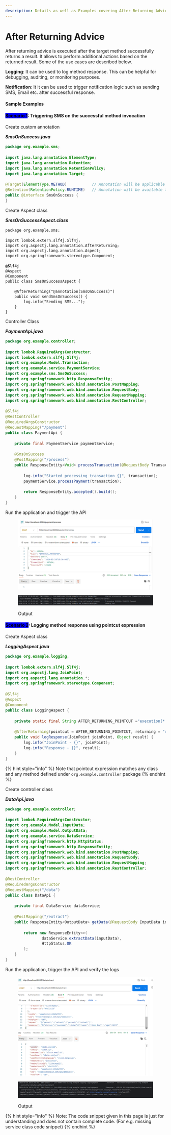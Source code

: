 ```yaml
---
description: Details as well as Examples covering After Returning Advice.
---
```


# After Returning Advice

After returning advice is executed after the target method successfully returns a result. It allows to perform additional actions based on the returned result. Some of the use cases are described below.

**Logging**: It can be used to log method response. This can be helpful for debugging, auditing, or monitoring purposes.

**Notification**: It it can be used to trigger notification logic such as sending SMS, Email etc. after successful response.



#### Sample Examples

#### <mark style="background-color:blue;">Scenario 1</mark>: Triggering SMS on the successful method invocation

Create custom annotation

_**SmsOnSuccess.java**_

```java
package org.example.sms;

import java.lang.annotation.ElementType;
import java.lang.annotation.Retention;
import java.lang.annotation.RetentionPolicy;
import java.lang.annotation.Target;

@Target(ElementType.METHOD)           // Annotation will be applicable on methods only
@Retention(RetentionPolicy.RUNTIME)   // Annotation will be available to the JVM at runtime
public @interface SmsOnSuccess {
}
```

Create Aspect class

_**SmsOnSuccessAspect.class**_

<pre class="language-java"><code class="lang-java">package org.example.sms;

import lombok.extern.slf4j.Slf4j;
import org.aspectj.lang.annotation.AfterReturning;
import org.aspectj.lang.annotation.Aspect;
import org.springframework.stereotype.Component;

<strong>@Slf4j
</strong>@Aspect
@Component
public class SmsOnSuccessAspect {

    @AfterReturning("@annotation(SmsOnSuccess)")
    public void sendSmsOnSuccess() {
        log.info("Sending SMS...");
    }
}
</code></pre>

Controller Class

_**PaymentApi.java**_

```java
package org.example.controller;

import lombok.RequiredArgsConstructor;
import lombok.extern.slf4j.Slf4j;
import org.example.Model.Transaction;
import org.example.service.PaymentService;
import org.example.sms.SmsOnSuccess;
import org.springframework.http.ResponseEntity;
import org.springframework.web.bind.annotation.PostMapping;
import org.springframework.web.bind.annotation.RequestBody;
import org.springframework.web.bind.annotation.RequestMapping;
import org.springframework.web.bind.annotation.RestController;

@Slf4j
@RestController
@RequiredArgsConstructor
@RequestMapping("/payment")
public class PaymentApi {

    private final PaymentService paymentService;

    @SmsOnSuccess
    @PostMapping("/process")
    public ResponseEntity<Void> processTransaction(@RequestBody Transaction transaction) {

        log.info("Started processing transaction {}", transaction);
        paymentService.processPayment(transaction);

        return ResponseEntity.accepted().build();
    }
}
```

Run the application and trigger the API

<figure><img src="../../../.gitbook/assets/image (1) (1) (1) (1) (1) (1) (1) (1) (1) (1) (1) (1) (1) (1) (1) (1) (1) (1) (1) (1) (1) (1) (1) (1) (1) (1) (1) (1) (1) (1) (1) (1) (1) (1) (1) (1) (1) (1) (1) (1) (1) (1) (1) (1) (1) (1) (1) (1) (1) (1) (1) (1) (1) (1) (1) (1) (1) (1) (1) (1) ( (3).png" alt="" width="563"><figcaption></figcaption></figure>

<figure><img src="../../../.gitbook/assets/image (1) (1) (1) (1) (1) (1) (1) (1) (1) (1) (1) (1) (1) (1) (1) (1) (1) (1) (1) (1) (1) (1) (1) (1) (1) (1) (1) (1) (1) (1) (1) (1) (1) (1) (1) (1) (1) (1) (1) (1) (1) (1) (1) (1) (1) (1) (1) (1) (1) (1) (1) (1) (1) (1) (1) (1) (1) (1) (1) (1) ( (4).png" alt=""><figcaption><p>Output</p></figcaption></figure>

#### <mark style="background-color:blue;">Scenario 2</mark>: Logging method response using pointcut expression

Create Aspect class

_**LoggingAspect.java**_

```java
package org.example.logging;

import lombok.extern.slf4j.Slf4j;
import org.aspectj.lang.JoinPoint;
import org.aspectj.lang.annotation.*;
import org.springframework.stereotype.Component;

@Slf4j
@Aspect
@Component
public class LoggingAspect {

    private static final String AFTER_RETURNING_POINTCUT ="execution(* org.example.controller.*.*(..))";
    
    @AfterReturning(pointcut = AFTER_RETURNING_POINTCUT, returning = "result")
    public void logResponse(JoinPoint joinPoint, Object result) {
        log.info("JoinPoint - {}", joinPoint);
        log.info("Response - {}", result);
    }
}

```

{% hint style="info" %}
Note that pointcut expression matches any class and any method defined under `org.example.controller` package
{% endhint %}

Create controller class

_**DataApi.java**_

```java
package org.example.controller;

import lombok.RequiredArgsConstructor;
import org.example.Model.InputData;
import org.example.Model.OutputData;
import org.example.service.DataService;
import org.springframework.http.HttpStatus;
import org.springframework.http.ResponseEntity;
import org.springframework.web.bind.annotation.PostMapping;
import org.springframework.web.bind.annotation.RequestBody;
import org.springframework.web.bind.annotation.RequestMapping;
import org.springframework.web.bind.annotation.RestController;

@RestController
@RequiredArgsConstructor
@RequestMapping("/data")
public class DataApi {

    private final DataService dataService;

    @PostMapping("/extract")
    public ResponseEntity<OutputData> getData(@RequestBody InputData inputData) {

        return new ResponseEntity<>(
                dataService.extractData(inputData),
                HttpStatus.OK
        );
    }
}
```



Run the application, trigger the API and verify the logs

<figure><img src="../../../.gitbook/assets/image (2) (1) (1) (1) (1) (1) (1) (1) (1) (1) (1) (1) (1) (1) (1) (1) (1) (1) (1) (1) (1) (1) (1) (1) (1) (1) (1) (1) (1) (1) (1) (1) (1) (1) (1) (1) (1) (1).png" alt="" width="563"><figcaption></figcaption></figure>

<figure><img src="../../../.gitbook/assets/image (3) (1) (1) (1) (1) (1) (1) (1) (1) (1) (1) (1) (1) (1) (1) (1) (1) (1) (1) (1) (1) (1) (1) (1) (1) (1) (1).png" alt=""><figcaption><p>Output</p></figcaption></figure>







{% hint style="info" %}
Note: The code snippet given in this page is just for understanding and does not contain complete code. (For e.g. missing service class code snippet)
{% endhint %}
